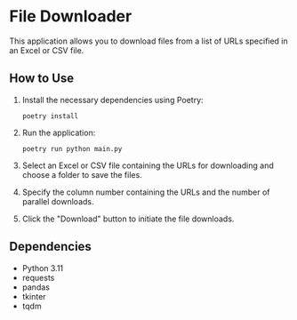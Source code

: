 # File Downloader

This application allows you to download files from a list of URLs specified in an Excel or CSV file.

## How to Use

1. Install the necessary dependencies using Poetry:

   ```shell
   poetry install
   ```
2. Run the application:

   ```shell
   poetry run python main.py
   ```

4. Select an Excel or CSV file containing the URLs for downloading and choose a folder to save the files.

5. Specify the column number containing the URLs and the number of parallel downloads.

6. Click the "Download" button to initiate the file downloads.

## Dependencies
- Python 3.11
- requests
- pandas
- tkinter
- tqdm
